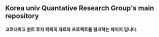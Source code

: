 ## Korea univ Quantative Research Group's main repository 

#### 고려대학교 퀀트 투자 학회의 자료와 프로젝트를 링크하는 페이지 입니다.
